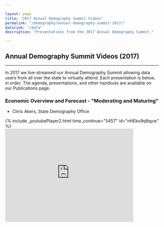 ```yaml
---

layout: page
title: "2017 Annual Demography Summit Videos"
permalink: "/demography/annual-demography-summit-2017/"
datalink: "/data"
description: "Presentations from the 2017 Annual Demography Summit."

---
```


## Annual Demography Summit Videos (2017)

- - -
In 2017 we live-streamed our Annual Demography Summit allowing data users from all over the state to virtually attend. Each presentation is below, in order. The agenda, presentations, and other handouts are available on our Publications page.  

<h3>Economic Overview and Forecast - "Moderating and Maturing"</h3>
<ul>
<li>Chris Akers, State Demography Office</li>
</ul>
{% include _youtubePlayer2.html time_continue="5457" id="nHEko9q8qyw" %}
 <br />
 
<iframe width='420' height='305' frameborder='0' scrolling='no' src='https://dola.ompnetwork.org/embed/sessions/19934?embedInPoint=5450&embedOutPoint=8650&shareMethod=embed'></iframe>

